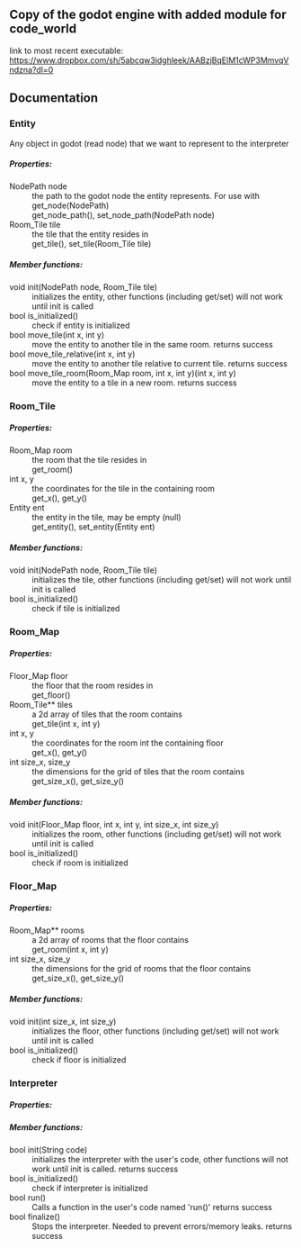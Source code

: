 ## Copy of the godot engine with added module for code_world  
link to most recent executable: https://www.dropbox.com/sh/5abcqw3idghleek/AABzjBqElM1cWP3MmvqVndzna?dl=0

## Documentation

### Entity  
Any object in godot (read node) that we want to represent to the interpreter

##### Properties:  
<dl>
	<dt>NodePath node</dt>
		<dd>the path to the godot node the entity represents. For use with get_node(NodePath)</dd>
		<dd>get_node_path(), set_node_path(NodePath node)</dd>
	<dt>Room_Tile tile</dt>
		<dd>the tile that the entity resides in</dd>
		<dd>get_tile(), set_tile(Room_Tile tile)</dd>
</dl>

##### Member functions:  
<dl>
	<dt>void init(NodePath node, Room_Tile tile)</dt>
		<dd>initializes the entity, other functions (including get/set) will not work until init is called</dd>
	<dt>bool is_initialized()</dt>
		<dd>check if entity is initialized</dd>
	<dt>bool move_tile(int x, int y)</dt>
		<dd>move the entity to another tile in the same room. returns success</dd>
	<dt>bool move_tile_relative(int x, int y)</dt>
		<dd>move the entity to another tile relative to current tile. returns success</dd>
	<dt>bool move_tile_room(Room_Map room, int x, int y)(int x, int y)</dt>
		<dd>move the entity to a tile in a new room. returns success</dd>
</dl>

### Room_Tile

##### Properties:  
<dl>
	<dt>Room_Map room</dt>
		<dd>the room that the tile resides in</dd>
		<dd>get_room()</dd>
	<dt>int x, y</dt>
		<dd>the coordinates for the tile in the containing room</dd>
		<dd>get_x(), get_y()</dd>
	<dt>Entity ent</dt>
		<dd>the entity in the tile, may be empty (null)</dd>
		<dd>get_entity(), set_entity(Entity ent)</dd>
</dl>

##### Member functions:  
<dl>
	<dt>void init(NodePath node, Room_Tile tile)</dt>
		<dd>initializes the tile, other functions (including get/set) will not work until init is called</dd>
	<dt>bool is_initialized()</dt>
		<dd>check if tile is initialized</dd>
</dl>

### Room_Map

##### Properties:  
<dl>
	<dt>Floor_Map floor</dt>
		<dd>the floor that the room resides in</dd>
		<dd>get_floor()</dd>
	<dt>Room_Tile** tiles</dt>
		<dd>a 2d array of tiles that the room contains</dd>
		<dd>get_tile(int x, int y)</dd>
	<dt>int x, y</dt>
		<dd>the coordinates for the room int the containing floor</dd>
		<dd>get_x(), get_y()</dd>
	<dt>int size_x, size_y</dt>
		<dd>the dimensions for the grid of tiles that the room contains</dd>
		<dd>get_size_x(), get_size_y()</dd>
</dl>

##### Member functions:  
<dl>
	<dt>void init(Floor_Map floor, int x, int y, int size_x, int size_y)</dt>
		<dd>initializes the room, other functions (including get/set) will not work until init is called</dd>
	<dt>bool is_initialized()</dt>
		<dd>check if room is initialized</dd>
</dl>

### Floor_Map

##### Properties:  
<dl>
	<dt>Room_Map** rooms</dt>
		<dd>a 2d array of rooms that the floor contains</dd>
		<dd>get_room(int x, int y)</dd>
	<dt>int size_x, size_y</dt>
		<dd>the dimensions for the grid of rooms that the floor contains</dd>
		<dd>get_size_x(), get_size_y()</dd>
</dl>

##### Member functions:  
<dl>
	<dt>void init(int size_x, int size_y)</dt>
		<dd>initializes the floor, other functions (including get/set) will not work until init is called</dd>
	<dt>bool is_initialized()</dt>
		<dd>check if floor is initialized</dd>
</dl>

### Interpreter

##### Properties:  

##### Member functions:  
<dl>
	<dt>bool init(String code)</dt>
		<dd>initializes the interpreter with the user's code, other functions will not work until init is called. returns success</dd>
	<dt>bool is_initialized()</dt>
		<dd>check if interpreter is initialized</dd>
	<dt>bool run()</dt>
		<dd>Calls a function in the user's code named 'run()' returns success</dd>
	<dt>bool finalize()</dt>
		<dd>Stops the interpreter. Needed to prevent errors/memory leaks. returns success</dd>
</dl>